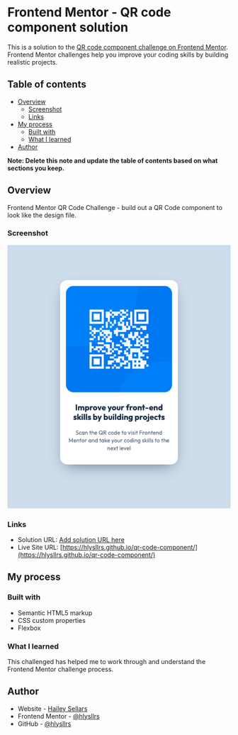# Frontend Mentor - QR code component solution

This is a solution to the [QR code component challenge on Frontend Mentor](https://www.frontendmentor.io/challenges/qr-code-component-iux_sIO_H). Frontend Mentor challenges help you improve your coding skills by building realistic projects.

## Table of contents

- [Overview](#overview)
  - [Screenshot](#screenshot)
  - [Links](#links)
- [My process](#my-process)
  - [Built with](#built-with)
  - [What I learned](#what-i-learned)
- [Author](#author)

**Note: Delete this note and update the table of contents based on what sections you keep.**

## Overview

Frontend Mentor QR Code Challenge - build out a QR Code component to look like the design file.

### Screenshot

![](./images/screenshot.png)

### Links

- Solution URL: [Add solution URL here](https://your-solution-url.com)
- Live Site URL: [https://hlysllrs.github.io/qr-code-component/](https://hlysllrs.github.io/qr-code-component/)

## My process

### Built with

- Semantic HTML5 markup
- CSS custom properties
- Flexbox

### What I learned

This challenged has helped me to work through and understand the Frontend Mentor challenge process.

## Author

- Website - [Hailey Sellars](https://haileysellars.com)
- Frontend Mentor - [@hlysllrs](https://www.frontendmentor.io/profile/hlysllrs)
- GitHub - [@hlysllrs](https://github.com/hlysllrs)
